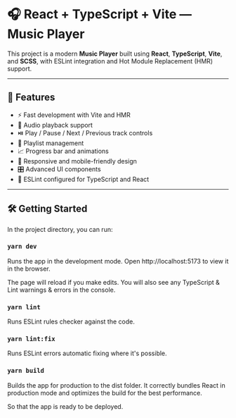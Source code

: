 # 🎧 React + TypeScript + Vite — Music Player

This project is a modern **Music Player** built using **React**, **TypeScript**, **Vite**, and **SCSS**, with ESLint integration and Hot Module Replacement (HMR) support.

---

## 🚀 Features

- ⚡️ Fast development with Vite and HMR
- 🎵 Audio playback support
- ⏯️ Play / Pause / Next / Previous track controls
- 📃 Playlist management
- 📈 Progress bar and animations
- 📱 Responsive and mobile-friendly design
- 🎛️ Advanced UI components
- 🎯 ESLint configured for TypeScript and React

---

## 🛠️ Getting Started

In the project directory, you can run:

### `yarn dev`

Runs the app in the development mode.
Open http://localhost:5173 to view it in the browser.

The page will reload if you make edits.
You will also see any TypeScript & Lint warnings & errors in the console.

### `yarn lint`

Runs ESLint rules checker against the code.

### `yarn lint:fix`

Runs ESLint errors automatic fixing where it's possible.

### `yarn build`

Builds the app for production to the dist folder.
It correctly bundles React in production mode and optimizes the build for the best performance.

So that the app is ready to be deployed.
